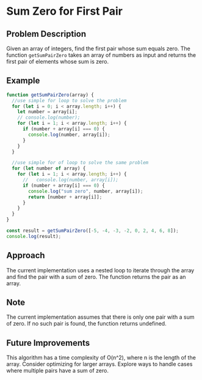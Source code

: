 # Sum Zero for First Pair

## Problem Description

Given an array of integers, find the first pair whose sum equals zero. The function `getSumPairZero` takes an array of numbers as input and returns the first pair of elements whose sum is zero.

## Example

```javascript
function getSumPairZero(array) {
  //use simple for loop to solve the problem
  for (let i = 0; i < array.length; i++) {
    let number = array[i];
    // console.log(number);
    for (let i = 1; i < array.length; i++) {
      if (number + array[i] === 0) {
        console.log(number, array[i]);
      }
    }
  }

  //use simple for of loop to solve the same problem
  for (let number of array) {
    for (let i = 1; i < array.length; i++) {
      //   console.log(number, array[i]);
      if (number + array[i] === 0) {
        console.log("sum zero", number, array[i]);
        return [number + array[i]];
      }
    }
  }
}

const result = getSumPairZero([-5, -4, -3, -2, 0, 2, 4, 6, 8]);
console.log(result);
```

## Approach

The current implementation uses a nested loop to iterate through the array and find the pair with a sum of zero. The function returns the pair as an array.

## Note

The current implementation assumes that there is only one pair with a sum of zero.
If no such pair is found, the function returns undefined.

## Future Improvements

This algorithm has a time complexity of O(n^2), where n is the length of the array. Consider optimizing for larger arrays.
Explore ways to handle cases where multiple pairs have a sum of zero.
